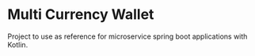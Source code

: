 # Multi Currency Wallet

Project to use as reference for microservice spring boot applications with Kotlin.